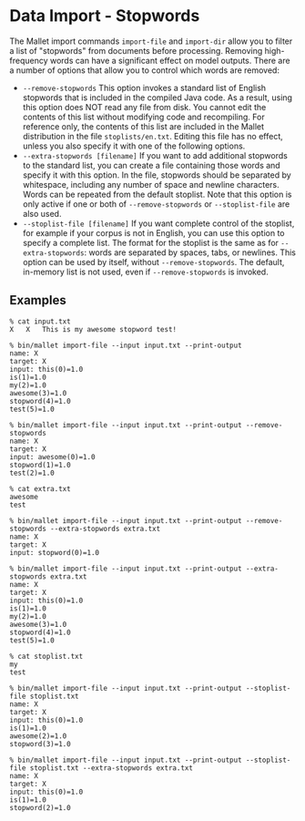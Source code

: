 # Data Import - Stopwords

The Mallet import commands `import-file` and `import-dir` allow you to filter a list of "stopwords" from documents before processing.
Removing high-frequency words can have a significant effect on model outputs.
There are a number of options that allow you to control which words are removed:

* `--remove-stopwords` This option invokes a standard list of English stopwords that is included in the compiled Java code. As a result, using this option does NOT read any file from disk. You cannot edit the contents of this list without modifying code and recompiling. For reference only, the contents of this list are included in the Mallet distribution in the file `stoplists/en.txt`. Editing this file has no effect, unless you also specify it with one of the following options.
* `--extra-stopwords [filename]` If you want to add additional stopwords to the standard list, you can create a file containing those words and specify it with this option. In the file, stopwords should be separated by whitespace, including any number of space and newline characters. Words can be repeated from the default stoplist. Note that this option is only active if one or both of `--remove-stopwords` or `--stoplist-file` are also used.
* `--stoplist-file [filename]` If you want complete control of the stoplist, for example if your corpus is not in English, you can use this option to specify a complete list. The format for the stoplist is the same as for `--extra-stopwords`: words are separated by spaces, tabs, or newlines. This option can be used by itself, without `--remove-stopwords`. The default, in-memory list is not used, even if `--remove-stopwords` is invoked.

## Examples

    % cat input.txt
    X	X	This is my awesome stopword test!

    % bin/mallet import-file --input input.txt --print-output 
    name: X
    target: X
    input: this(0)=1.0
    is(1)=1.0
    my(2)=1.0
    awesome(3)=1.0
    stopword(4)=1.0
    test(5)=1.0

    % bin/mallet import-file --input input.txt --print-output --remove-stopwords 
    name: X
    target: X
    input: awesome(0)=1.0
    stopword(1)=1.0
    test(2)=1.0

    % cat extra.txt
    awesome
    test

    % bin/mallet import-file --input input.txt --print-output --remove-stopwords --extra-stopwords extra.txt 
    name: X
    target: X
    input: stopword(0)=1.0

    % bin/mallet import-file --input input.txt --print-output --extra-stopwords extra.txt
    name: X
    target: X
    input: this(0)=1.0
    is(1)=1.0
    my(2)=1.0
    awesome(3)=1.0
    stopword(4)=1.0
    test(5)=1.0

    % cat stoplist.txt 
    my
    test

    % bin/mallet import-file --input input.txt --print-output --stoplist-file stoplist.txt 
    name: X
    target: X
    input: this(0)=1.0
    is(1)=1.0
    awesome(2)=1.0
    stopword(3)=1.0

    % bin/mallet import-file --input input.txt --print-output --stoplist-file stoplist.txt --extra-stopwords extra.txt 
    name: X
    target: X
    input: this(0)=1.0
    is(1)=1.0
    stopword(2)=1.0
